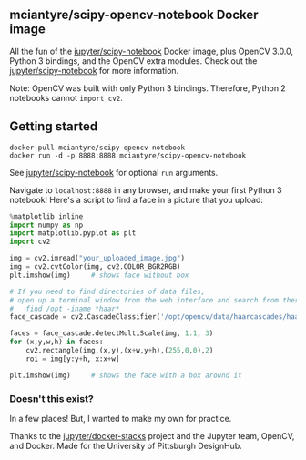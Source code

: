 ## mciantyre/scipy-opencv-notebook Docker image

All the fun of the [jupyter/scipy-notebook][jupyter-scipy-nb] Docker image, plus OpenCV 3.0.0, Python 3 bindings, and the OpenCV extra modules. Check out the [jupyter/scipy-notebook][jupyter-scipy-nb] for more information.

Note: OpenCV was built with only Python 3 bindings. Therefore, Python 2 notebooks cannot `import cv2`.

## Getting started

```
docker pull mciantyre/scipy-opencv-notebook
docker run -d -p 8888:8888 mciantyre/scipy-opencv-notebook
```

See [jupyter/scipy-notebook][jupyter-scipy-nb] for optional `run` arguments.

Navigate to `localhost:8888` in any browser, and make your first Python 3 notebook! Here's a script to find a face in a picture that you upload:

```python
%matplotlib inline
import numpy as np
import matplotlib.pyplot as plt
import cv2

img = cv2.imread("your_uploaded_image.jpg")
img = cv2.cvtColor(img, cv2.COLOR_BGR2RGB)
plt.imshow(img)		# shows face without box

# If you need to find directories of data files,
# open up a terminal window from the web interface and search from there
#	find /opt -iname *haar*
face_cascade = cv2.CascadeClassifier('/opt/opencv/data/haarcascades/haarcascade_frontalface_default.xml')

faces = face_cascade.detectMultiScale(img, 1.1, 3)
for (x,y,w,h) in faces:
    cv2.rectangle(img,(x,y),(x+w,y+h),(255,0,0),2)
    roi = img[y:y+h, x:x+w]

plt.imshow(img)		# shows the face with a box around it
```

### Doesn't this exist?

In a few places! But, I wanted to make my own for practice.

Thanks to the [jupyter/docker-stacks][jupyter-stacks] project and the Jupyter team, OpenCV, and Docker. Made for the University of Pittsburgh DesignHub.

[jupyter-scipy-nb]: https://github.com/jupyter/docker-stacks/tree/master/scipy-notebook
[jupyter-stacks]: https://github.com/jupyter/docker-stacks